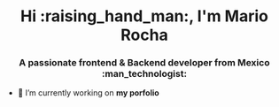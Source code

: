 <h1 align="center">Hi :raising_hand_man:, I'm Mario Rocha</h1>
<h3 align="center">A passionate frontend & Backend developer from Mexico :man_technologist:</h3>

- 🔭 I’m currently working on **my porfolio**
